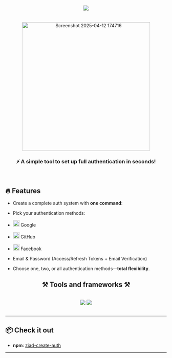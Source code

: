 <h1 align="center">
  <img src="https://readme-typing-svg.herokuapp.com/?font=Righteous&size=35&center=true&vCenter=true&width=600&height=70&duration=4000&lines=Authentication+in+1+Command!+🚀;npx+ziad-create-auth" />
</h1>

<br/>

<div align="center">

<img width="400" alt="Screenshot 2025-04-12 174716" src="https://github.com/user-attachments/assets/1cbc1e3d-0721-4b9e-a402-b99e31579911" />


</div>

<h3 align="center">⚡ A simple tool to set up full authentication in seconds!</h3>

<br/>

## 🔥 Features

- Create a complete auth system with **one command**:
  
- Pick your authentication methods:
- <img src="https://cdn.jsdelivr.net/gh/devicons/devicon/icons/google/google-original.svg" width="20"/> Google
- <img src="https://cdn.jsdelivr.net/gh/devicons/devicon/icons/github/github-original.svg" width="20"/> GitHub
- <img src="https://cdn-icons-png.flaticon.com/512/124/124010.png" width="20"/> Facebook
- Email & Password (Access/Refresh Tokens + Email Verification)

- Choose one, two, or all authentication methods—**total flexibility**.


<h2 align="center">⚒️ Tools and frameworks ⚒️</h2>
<br/>
<div align="center">
<img src="https://skillicons.dev/icons?i=typescript,javascript,nodejs,express,prisma,redis" />
<img src="https://skillicons.dev/icons?i=github,git,vercel,vscode" />
<br/>


</div>

<br/>
<hr/>


## 📦 Check it out

- **npm**: [ziad-create-auth](https://www.npmjs.com/package/ziad-create-auth)

---
